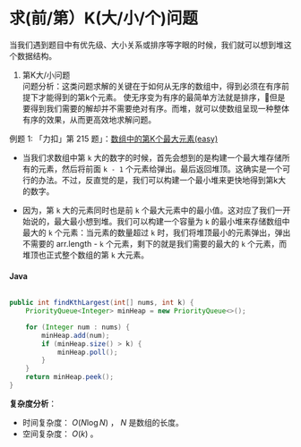 # 求(前/第）K(大/小/个)问题

当我们遇到题目中有优先级、大小关系或排序等字眼的时候，我们就可以想到堆这个数据结构。  


1. 第K大/小问题  
问题分析：这类问题求解的关键在于如何从无序的数组中，得到必须在有序前提下才能得到的第k个元素。
使无序变为有序的最简单方法就是排序，但是要得到我们需要的解却并不需要绝对有序。而堆，就可以使数组呈现一种整体有序的效果，从而更高效地求解问题。  

例题 1: 「力扣」第 215 题」：[数组中的第K个最大元素(easy)](https://leetcode-cn.com/problems/kth-largest-element-in-an-array/)

+ 当我们求数组中第 `k` 大的数字的时候，首先会想到的是构建一个最大堆存储所有的元素，然后将前面 `k - 1` 个元素给弹出。最后返回堆顶。这确实是一个可行的办法。不过，反直觉的是，我们可以构建一个最小堆来更快地得到第k大的数字。

+ 因为，第 `k` 大的元素同时也是前 `k` 个最大元素中的最小值。这对应了我们一开始说的，最大最小想到堆。我们可以构建一个容量为 `k` 的最小堆来存储数组中最大的 `k` 个元素：当元素的数量超过 `k` 时，我们将堆顶最小的元素弹出，弹出不需要的 arr.length - `k` 个元素，剩下的就是我们需要的最大的 `k` 个元素，而堆顶也正式整个数组的第 `k` 大元素。

<!-- tabs:start -->
#### **Java**

```java

public int findKthLargest(int[] nums, int k) {
    PriorityQueue<Integer> minHeap = new PriorityQueue<>();

    for (Integer num : nums) {
        minHeap.add(num);
        if (minHeap.size() > k) {
            minHeap.poll();
        }
    }
    return minHeap.peek();
}

```
<!-- tabs:end -->

**复杂度分析**：

+ 时间复杂度： $O(N\log N)$ ， $N$ 是数组的长度。
+ 空间复杂度： $O(k)$ 。